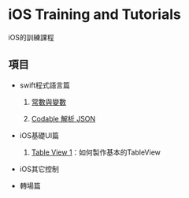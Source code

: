 # iOS Training and Tutorials

iOS的訓練課程

## 項目

- swift程式語言篇

	1. [常數與變數](https://github.com/JakeChang/iOS_Training/blob/develop/swift/swift1.md) 

	2. [Codable 解析 JSON](https://github.com/JakeChang/iOS_Training/blob/develop/swift/Codable/Codable.md) 

- iOS基礎UI篇
	
	1. [Table View 1](https://github.com/JakeChang/iOS_Training/tree/develop/iOS_Basic/TableView1)：如何製作基本的TableView

- iOS其它控制


- 轉場篇

